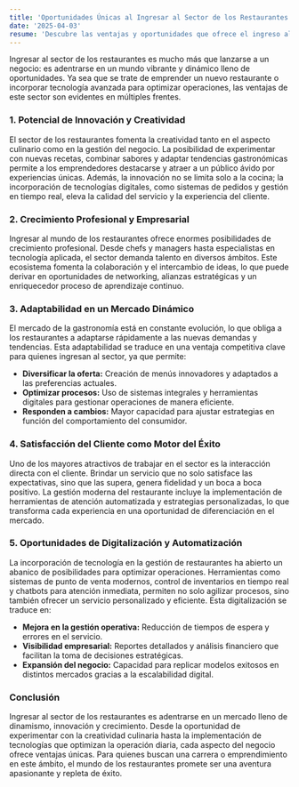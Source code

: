 ```yaml
---
title: 'Oportunidades Únicas al Ingresar al Sector de los Restaurantes'
date: '2025-04-03'
resume: 'Descubre las ventajas y oportunidades que ofrece el ingreso al sector de los restaurantes, desde la innovación y creatividad culinaria hasta el crecimiento profesional y empresarial.'
---
```


Ingresar al sector de los restaurantes es mucho más que lanzarse a un negocio: es adentrarse en un mundo vibrante y dinámico lleno de oportunidades. Ya sea que se trate de emprender un nuevo restaurante o incorporar tecnología avanzada para optimizar operaciones, las ventajas de este sector son evidentes en múltiples frentes.

### 1. **Potencial de Innovación y Creatividad**

El sector de los restaurantes fomenta la creatividad tanto en el aspecto culinario como en la gestión del negocio. La posibilidad de experimentar con nuevas recetas, combinar sabores y adaptar tendencias gastronómicas permite a los emprendedores destacarse y atraer a un público ávido por experiencias únicas. Además, la innovación no se limita solo a la cocina; la incorporación de tecnologías digitales, como sistemas de pedidos y gestión en tiempo real, eleva la calidad del servicio y la experiencia del cliente.

### 2. **Crecimiento Profesional y Empresarial**

Ingresar al mundo de los restaurantes ofrece enormes posibilidades de crecimiento profesional. Desde chefs y managers hasta especialistas en tecnología aplicada, el sector demanda talento en diversos ámbitos. Este ecosistema fomenta la colaboración y el intercambio de ideas, lo que puede derivar en oportunidades de networking, alianzas estratégicas y un enriquecedor proceso de aprendizaje continuo. 

### 3. **Adaptabilidad en un Mercado Dinámico**

El mercado de la gastronomía está en constante evolución, lo que obliga a los restaurantes a adaptarse rápidamente a las nuevas demandas y tendencias. Esta adaptabilidad se traduce en una ventaja competitiva clave para quienes ingresan al sector, ya que permite:
- **Diversificar la oferta:** Creación de menús innovadores y adaptados a las preferencias actuales.
- **Optimizar procesos:** Uso de sistemas integrales y herramientas digitales para gestionar operaciones de manera eficiente.
- **Responden a cambios:** Mayor capacidad para ajustar estrategias en función del comportamiento del consumidor.

### 4. **Satisfacción del Cliente como Motor del Éxito**

Uno de los mayores atractivos de trabajar en el sector es la interacción directa con el cliente. Brindar un servicio que no solo satisface las expectativas, sino que las supera, genera fidelidad y un boca a boca positivo. La gestión moderna del restaurante incluye la implementación de herramientas de atención automatizada y estrategias personalizadas, lo que transforma cada experiencia en una oportunidad de diferenciación en el mercado.

### 5. **Oportunidades de Digitalización y Automatización**

La incorporación de tecnología en la gestión de restaurantes ha abierto un abanico de posibilidades para optimizar operaciones. Herramientas como sistemas de punto de venta modernos, control de inventarios en tiempo real y chatbots para atención inmediata, permiten no solo agilizar procesos, sino también ofrecer un servicio personalizado y eficiente. Esta digitalización se traduce en:
- **Mejora en la gestión operativa:** Reducción de tiempos de espera y errores en el servicio.
- **Visibilidad empresarial:** Reportes detallados y análisis financiero que facilitan la toma de decisiones estratégicas.
- **Expansión del negocio:** Capacidad para replicar modelos exitosos en distintos mercados gracias a la escalabilidad digital.

### Conclusión

Ingresar al sector de los restaurantes es adentrarse en un mercado lleno de dinamismo, innovación y crecimiento. Desde la oportunidad de experimentar con la creatividad culinaria hasta la implementación de tecnologías que optimizan la operación diaria, cada aspecto del negocio ofrece ventajas únicas. Para quienes buscan una carrera o emprendimiento en este ámbito, el mundo de los restaurantes promete ser una aventura apasionante y repleta de éxito.